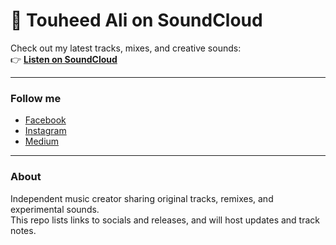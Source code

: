 # 🎵 Touheed Ali on SoundCloud

Check out my latest tracks, mixes, and creative sounds:  
👉 **[Listen on SoundCloud](https://soundcloud.com/touheed-ali-blogger)**

---

### Follow me
- [Facebook](https://www.facebook.com/profile.php?id=61578915294097)
- [Instagram](https://www.instagram.com/youth_budget/)
- [Medium](https://medium.com/@youthbudget)

---

### About
Independent music creator sharing original tracks, remixes, and experimental sounds.  
This repo lists links to socials and releases, and will host updates and track notes.
